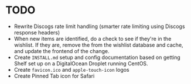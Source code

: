 # TODO

* Rewrite Discogs rate limit handling (smarter rate limiting using Discogs response headers)
* When new items are identified, do a check to see if they're in the wishlist. If they are, remove the from the wishlist database and cache, and update the frontend of the change.
* Create `INSTALL.md` setup and config documentation based on getting Shelf set up on a DigitalOcean Droplet running CentOS.
* Create `favicon.ico` and `apple-touch-icon` logos
* Create Pinned Tab icon for Safari